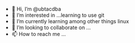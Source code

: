 - 👋 Hi, I’m @ubtacdba
- 👀 I’m interested in ...learning to use git
- 🌱 I’m currently learning among other things linux
- 💞️ I’m looking to collaborate on ...
- 📫 How to reach me ...

<!---
ubtacdba/ubtacdba is a ✨ special ✨ repository because its `README.md` (this file) appears on your GitHub profile.
You can click the Preview link to take a look at your changes.
--->
